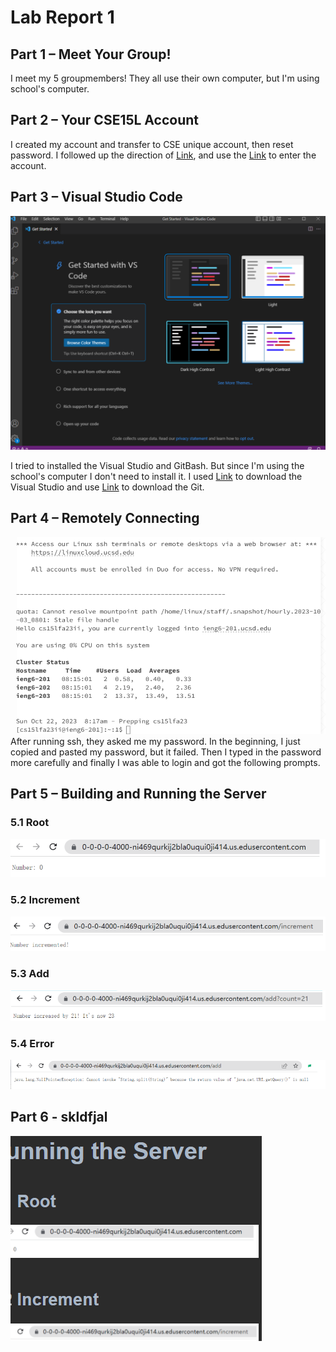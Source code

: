 # Lab Report 1

## Part 1 – Meet Your Group!

I meet my 5 groupmembers! They all use their own computer, but I'm using school's computer.

## Part 2 – Your CSE15L Account

I created my account and transfer to CSE unique account, then reset password. I followed up the direction of [Link](https://drive.google.com/file/d/17IDZn8Qq7Q0RkYMxdiIR0o6HJ3B5YqSW/view), and use the [Link](https://sdacs.ucsd.edu/~icc/index.php) to enter the account.

## Part 3 – Visual Studio Code
![img.png](img.png)

I tried to installed the Visual Studio and GitBash. But since I'm using the school's computer I don't need to install it. I used [Link](https://code.visualstudio.com/) to download the Visual Studio and use [Link](https://gitforwindows.org/) to download the Git.

## Part 4 – Remotely Connecting
![img_1.png](img_1.png)
After running ssh, they asked me my password. In the beginning, I just copied and pasted my password, but it failed. Then I typed in the password more carefully and finally I  was able to login and got the following prompts.

## Part 5 – Building and Running the Server
### 5.1 Root
![img_2.png](img_2.png)
### 5.2 Increment
![img_3.png](img_3.png)
### 5.3 Add
![img_4.png](img_4.png)
### 5.4 Error
![img_5.png](img_5.png)

## Part 6 -  skldfjal

![img_6.png](img_6.png)

